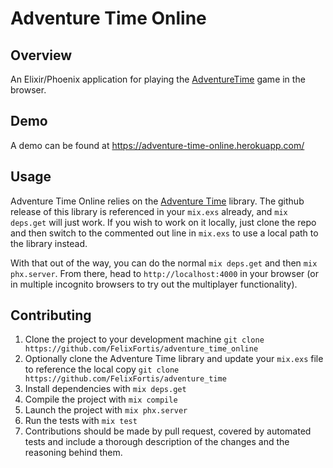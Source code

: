 # Adventure Time Online

## Overview

An Elixir/Phoenix application for playing the [AdventureTime](https://github.com/FelixFortis/adventure_time) game in the browser.

## Demo

A demo can be found at https://adventure-time-online.herokuapp.com/

## Usage

Adventure Time Online relies on the [Adventure Time](https://github.com/FelixFortis/adventure_time) library. The github release of this library is referenced in your `mix.exs` already, and `mix deps.get` will just work. If you wish to work on it locally, just clone the repo and then switch to the commented out line in `mix.exs` to use a local path to the library instead.

With that out of the way, you can do the normal `mix deps.get` and then `mix phx.server`. From there, head to `http://localhost:4000` in your browser (or in multiple incognito browsers to try out the multiplayer functionality).

## Contributing

1. Clone the project to your development machine `git clone https://github.com/FelixFortis/adventure_time_online`
2. Optionally clone the Adventure Time library and update your `mix.exs` file to reference the local copy `git clone https://github.com/FelixFortis/adventure_time`
3. Install dependencies with `mix deps.get`
4. Compile the project with `mix compile`
5. Launch the project with `mix phx.server`
6. Run the tests with `mix test`
7. Contributions should be made by pull request, covered by automated tests and include a thorough description of the changes and the reasoning behind them.
